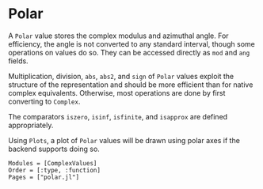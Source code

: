 # Polar

A `Polar` value stores the complex modulus and azimuthal angle. For efficiency, the angle is not converted to any standard interval, though some operations on values do so. They can be accessed directly as `mod` and `ang` fields.

Multiplication, division, `abs`, `abs2`, and `sign` of `Polar` values exploit the structure of the representation and should be more efficient than for native complex equivalents. Otherwise, most operations are done by first converting to `Complex`.

The comparators `iszero`, `isinf`, `isfinite`, and `isapprox` are defined appropriately.

Using `Plots`, a plot of `Polar` values will be drawn using polar axes if the backend supports doing so.

```@autodocs
Modules = [ComplexValues]
Order = [:type, :function]
Pages = ["polar.jl"]
```
